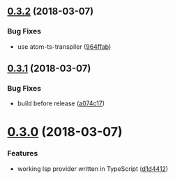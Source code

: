 <a name="0.3.2"></a>
## [0.3.2](https://github.com/crystal-lang-tools/atom-ide-crystal/compare/v0.3.1...v0.3.2) (2018-03-07)


### Bug Fixes

* use atom-ts-transpiler ([964ffab](https://github.com/crystal-lang-tools/atom-ide-crystal/commit/964ffab))

<a name="0.3.1"></a>
## [0.3.1](https://github.com/crystal-lang-tools/atom-ide-crystal/compare/v0.3.0...v0.3.1) (2018-03-07)


### Bug Fixes

* build before release ([a074c17](https://github.com/crystal-lang-tools/atom-ide-crystal/commit/a074c17))

<a name="0.3.0"></a>
# [0.3.0](https://github.com/crystal-lang-tools/atom-ide-crystal/compare/v0.2.3...v0.3.0) (2018-03-07)


### Features

* working lsp provider written in TypeScript ([d1d4412](https://github.com/crystal-lang-tools/atom-ide-crystal/commit/d1d4412))
